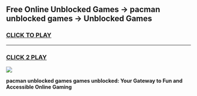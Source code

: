 
## Free Online Unblocked Games → pacman unblocked games → Unblocked Games
<h3>
<a href="https://premium.freeplayer.one?title=pacman_unblocked_games&ref=21F">CLICK TO PLAY</a></h3>
<hr>

<h3>
<a href="https://premium.freeplayer.one?title=pacman_unblocked_games&ref=21F">CLICK 2 PLAY</a>
  
</h3>

<a href="https://premium.freeplayer.one?title=pacman_unblocked_games&ref=21F/"><img src="https://clearcache.store/games.png"></a>


**pacman unblocked games games unblocked: Your Gateway to Fun and Accessible Online Gaming**
